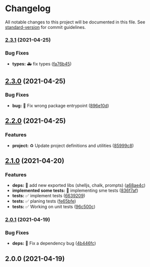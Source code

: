 # Changelog

All notable changes to this project will be documented in this file. See [standard-version](https://github.com/conventional-changelog/standard-version) for commit guidelines.

### [2.3.1](https://github.com/luciancaetano/scriptails/compare/v2.3.0...v2.3.1) (2021-04-25)


### Bug Fixes

* **types:** :ambulance:  fix types ([fa76b45](https://github.com/luciancaetano/scriptails/commit/fa76b45532dc58aed3e5af3538656f9b14a95eaf))

## [2.3.0](https://github.com/luciancaetano/scriptails/compare/v2.2.0...v2.3.0) (2021-04-25)


### Bug Fixes

* **bug:** :bug:  Fix wrong package entrypoint ([896e10d](https://github.com/luciancaetano/scriptails/commit/896e10de83dae6c91f148d58cc41c00fc7418f19))

## [2.2.0](https://github.com/luciancaetano/scriptails/compare/v2.1.0...v2.2.0) (2021-04-25)


### Features

* **project:** :recycle:  Update project definitions and utilities ([85999c8](https://github.com/luciancaetano/scriptails/commit/85999c858c1416635b405a5a8cf630150c03c3f4))

## [2.1.0](https://github.com/luciancaetano/scriptails/compare/v2.0.1...v2.1.0) (2021-04-20)


### Features

* **deps:** :art:  add new exported libs (shelljs, chalk, prompts) ([a68ae4c](https://github.com/luciancaetano/scriptails/commit/a68ae4ccb588ff4fc8afab2e216dbbb758cd97c7))
* **implemented some tests:** :construction:  implementing sme tests ([836f7af](https://github.com/luciancaetano/scriptails/commit/836f7afa13d6da2bc4e4788cf209878cb54dceb2))
* **tests:** :white_check_mark:  implement tests ([6639209](https://github.com/luciancaetano/scriptails/commit/6639209d6237ba0cf3c30d823ba782567a151d8c))
* **tests:** :white_check_mark:  planing tests ([fe65bfe](https://github.com/luciancaetano/scriptails/commit/fe65bfea44da3c8ffc889030962110b0f2331b70))
* **tests:** :white_check_mark:  Working on unit tests ([96c500c](https://github.com/luciancaetano/scriptails/commit/96c500c070fa4a139ef4b2a725bafd9e8b3d1d4b))

### [2.0.1](https://github.com/luciancaetano/scriptails/compare/v2.0.0...v2.0.1) (2021-04-19)


### Bug Fixes

* **deps:** :bug:  Fix a dependency bug ([4b446fc](https://github.com/luciancaetano/scriptails/commit/4b446fcc6e94d7711d0f7cae21cd1f9eac73faf2))

## 2.0.0 (2021-04-19)
